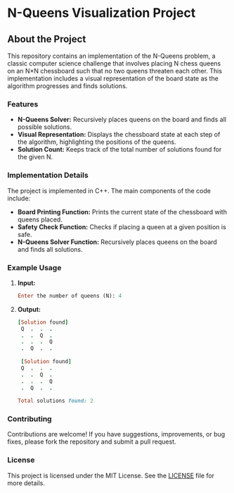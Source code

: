 # N-Queens Visualization Project

## About the Project

This repository contains an implementation of the N-Queens problem, a classic computer science challenge that involves placing N chess queens on an N×N chessboard such that no two queens threaten each other. This implementation includes a visual representation of the board state as the algorithm progresses and finds solutions.

### Features

- **N-Queens Solver:** Recursively places queens on the board and finds all possible solutions.
- **Visual Representation:** Displays the chessboard state at each step of the algorithm, highlighting the positions of the queens.
- **Solution Count:** Keeps track of the total number of solutions found for the given N.

### Implementation Details

The project is implemented in C++. The main components of the code include:

- **Board Printing Function:** Prints the current state of the chessboard with queens placed.
- **Safety Check Function:** Checks if placing a queen at a given position is safe.
- **N-Queens Solver Function:** Recursively places queens on the board and finds all solutions.

### Example Usage

1. **Input:**
    ```ruby
    Enter the number of queens (N): 4
    ```

2. **Output:**
    ```ruby
    [Solution found]
     Q  .  .  . 
     .  .  Q  . 
     .  .  .  Q 
     .  Q  .  . 
     
     [Solution found]
     Q  .  .  . 
     .  .  Q  . 
     .  .  .  Q 
     .  Q  .  . 
     
    Total solutions found: 2
    ```

### Contributing

Contributions are welcome! If you have suggestions, improvements, or bug fixes, please fork the repository and submit a pull request.

### License

This project is licensed under the MIT License. See the [LICENSE](LICENSE) file for more details.
